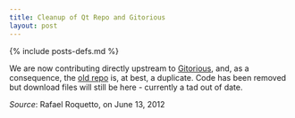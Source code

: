 ```yaml
---
title: Cleanup of Qt Repo and Gitorious
layout: post
---
```

{% include posts-defs.md %}

We are now contributing directly upstream to [Gitorious](http://qt.gitorious.org/qt), and, as a consequence,
the [old repo](https://github.com/blackberry/Qt) is, at best, a duplicate.
Code has been removed but download files will still be here - currently a tad out of date.

_Source_: Rafael Roquetto, on June 13, 2012